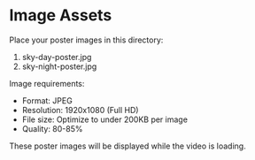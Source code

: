 # Image Assets

Place your poster images in this directory:

1. sky-day-poster.jpg
2. sky-night-poster.jpg

Image requirements:
- Format: JPEG
- Resolution: 1920x1080 (Full HD)
- File size: Optimize to under 200KB per image
- Quality: 80-85%

These poster images will be displayed while the video is loading.